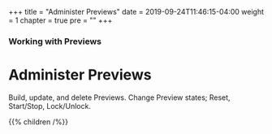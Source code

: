 +++
title = "Administer Previews"
date = 2019-09-24T11:46:15-04:00
weight = 1
chapter = true
pre = "<b></b>"
+++

### Working with Previews

# Administer Previews

Build, update, and delete Previews. Change Preview states; Reset, Start/Stop, Lock/Unlock.

{{% children /%}}
